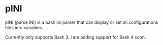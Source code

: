 pINI
====

pINI (parse INI) is a bash ini parser that can display or set ini configurations files into variables.

Currently only supports Bash 3.
I am adding support for Bash 4 soon.
